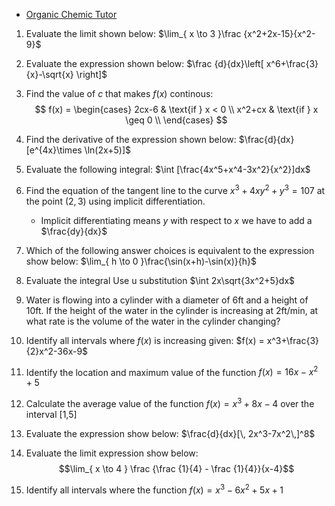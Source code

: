 
- [Organic Chemic Tutor](https://www.youtube.com/watch?v=WmBzmHru78w&t=79s&ab_channel=TheOrganicChemistryTutor)

1) Evaluate the limit shown below:
   $\lim_{ x \to 3 }\frac {x^2+2x-15}{x^2-9}$

2) Evaluate the expression shown below:
   $\frac {d}{dx}\left[ x^6+\frac{3}{x}-\sqrt{x} \right]$
   
3) Find the value of $c$ that makes $f(x)$ continous:
$$
f(x) = \begin{cases}
2cx-6 & \text{if } x < 0 \\
x^2+cx & \text{if } x \geq 0 \\
\end{cases}
$$
   
4) Find the derivative of the expression shown below:
   $\frac{d}{dx}[e^{4x}\times \ln(2x+5)]$
   
5) Evaluate the following integral:
   $\int [\frac{4x^5+x^4-3x^2}{x^2}]dx$
   
6) Find the equation of the tangent line to the curve $x^3+4xy^2+y^3 = 107$ at the point $(2,3)$ using implicit differentiation.
   - Implicit differentiating means $y$ with respect to $x$ we have to add a $\frac{dy}{dx}$
   
   
7) Which of the following answer choices is equivalent to the expression show below:
   $\lim_{ h \to 0 }\frac{\sin(x+h)-\sin(x)}{h}$
   
8) Evaluate the integral
   Use u substitution
   $\int 2x\sqrt{3x^2+5}dx$

9) Water is flowing into a cylinder with a diameter of 6ft and a height of 10ft. If the height of the water in the cylinder is increasing at 2ft/min, at what rate is the volume of the water in the cylinder changing?

10) Identify all intervals where $f(x)$ is increasing given: 
    $f(x) = x^3+\frac{3}{2}x^2-36x-9$


11) Identify the location and maximum value of the function
    $f(x) = 16x-x^2+5$


12) Calculate the average value of the function $f(x) = x^3 + 8x - 4$ over the interval [1,5]   

    
13) Evaluate the expression show below:
    $\frac{d}{dx}[\, 2x^3-7x^2\,]^8$
    
    
14) Evaluate the limit expression show below:
$$\lim_{ x \to 4 } \frac {\frac {1}{4} - \frac {1}{4}}{x-4}$$

15) Identify all intervals where the function 
    $f(x) = x^3-6x^2+5x+1$
